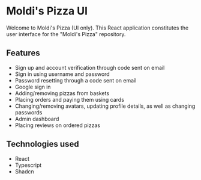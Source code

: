 
# Moldi's Pizza UI
Welcome to Moldi's Pizza (UI only). This React application constitutes the user interface for the "Moldi's Pizza" repository.

## Features
- Sign up and account verification through code sent on email
- Sign in using username and password
- Password resetting through a code sent on email
- Google sign in
- Adding/removing pizzas from baskets
- Placing orders and paying them using cards
- Changing/removing avatars, updating profile details, as well as changing passwords
- Admin dashboard
- Placing reviews on ordered pizzas

## Technologies used
- React
- Typescript
- Shadcn